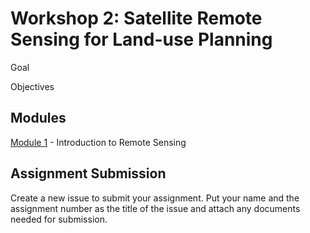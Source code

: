# Workshop 2: Satellite Remote Sensing for Land-use Planning

Goal


Objectives

 

## Modules

<a href="Module1.md" title="Module 1">Module 1</a> - Introduction to Remote Sensing


## Assignment Submission

Create a new issue to submit your assignment. Put your name and the assignment number as the title of the issue and attach any documents needed for submission.
